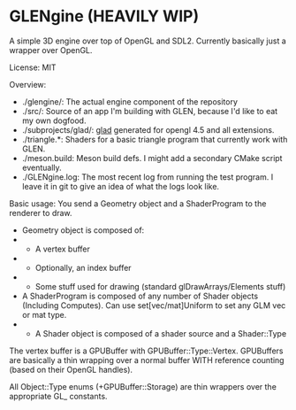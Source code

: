 # GLENgine (HEAVILY WIP)
A simple 3D engine over top of OpenGL and SDL2. Currently basically just a wrapper over OpenGL. 

License: MIT


Overview:
* ./glengine/: The actual engine component of the repository
* ./src/: Source of an app I'm building with GLEN, because I'd like to eat my own dogfood.
* ./subprojects/glad/: [glad](https://github.com/Dav1dde/glad) generated for opengl 4.5 and all extensions.
* ./triangle.\*: Shaders for a basic triangle program that currently work with GLEN.
* ./meson.build: Meson build defs. I might add a secondary CMake script eventually.
* ./GLENgine.log: The most recent log from running the test program. I leave it in git to give an idea of what the logs look like.

Basic usage: You send a Geometry object and a ShaderProgram to the renderer to draw.
* Geometry object is composed of:
* * A vertex buffer
* * Optionally, an index buffer
* * Some stuff used for drawing (standard glDrawArrays/Elements stuff)
* A ShaderProgram is composed of any number of Shader objects (Including Computes). Can use set[vec/mat]Uniform to set any GLM vec or mat type.
* * A Shader object is composed of a shader source and a Shader::Type

The vertex buffer is a GPUBuffer with GPUBuffer::Type::Vertex.
GPUBuffers are basically a thin wrapping over a normal buffer WITH reference counting (based on their OpenGL handles).


All Object::Type enums (+GPUBuffer::Storage) are thin wrappers over the appropriate GL_ constants.
